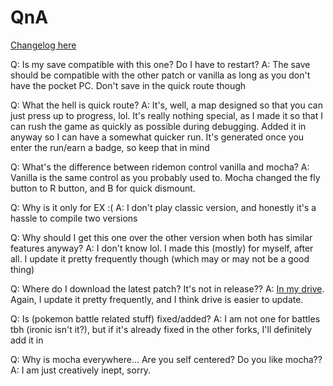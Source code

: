 # QnA
[Changelog here](https://github.com/DepressoMocha/emerogue/blob/moka-dev/Moka_Changelog.md)

Q: Is my save compatible with this one? Do I have to restart?
A: The save should be compatible with the other patch or vanilla as long as you don't have the pocket PC. Don't save in the quick route though

Q: What the hell is quick route?
A: It's, well, a map designed so that you can just press up to progress, lol. It's really nothing special, as I made it so that I can rush the game as quickly as possible during debugging. Added it in anyway so I can have a somewhat quicker run. It's generated once you enter the run/earn a badge, so keep that in mind

Q: What's the difference between ridemon control vanilla and mocha?
A: Vanilla is the same control as you probably used to. Mocha changed the fly button to R button, and B for quick dismount.

Q: Why is it only for EX :(
A: I don't play classic version, and honestly it's a hassle to compile two versions

Q: Why should I get this one over the other version when both has similar features anyway?
A: I don't know lol. I made this (mostly) for myself, after all. I update it pretty frequently though (which may or may not be a good thing)

Q: Where do I download the latest patch? It's not in release??
A: [In my drive](https://drive.google.com/drive/folders/1CeyNH54nBwguvLIN50Ucx3Wk6K9_abVl). Again, I update it pretty frequently, and I think drive is easier to update.

Q: Is (pokemon battle related stuff) fixed/added?
A: I am not one for battles tbh (ironic isn't it?), but if it's already fixed in the other forks, I'll definitely add it in

Q: Why is mocha everywhere... Are you self centered? Do you like mocha??
A: I am just creatively inept, sorry.